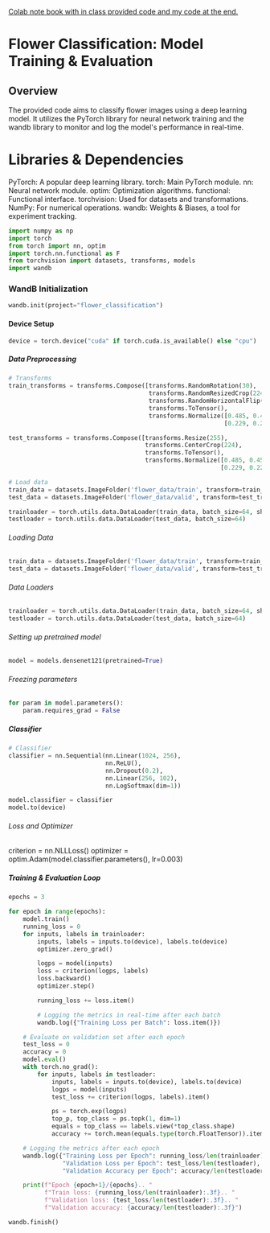 [Colab note book with in class provided code and my code at the end.](https://colab.research.google.com/drive/1gKXzHiPCOHs9aHgIIOVd4Y2mXAA1ztnO?usp=sharing) 

# Flower Classification: Model Training & Evaluation
## Overview
The provided code aims to classify flower images using a deep learning model. It utilizes the PyTorch library for neural network training and the wandb library to monitor and log the model's performance in real-time.

# Libraries & Dependencies
PyTorch: A popular deep learning library.
torch: Main PyTorch module.
nn: Neural network module.
optim: Optimization algorithms.
functional: Functional interface.
torchvision: Used for datasets and transformations.
NumPy: For numerical operations.
wandb: Weights & Biases, a tool for experiment tracking.
```python
import numpy as np
import torch
from torch import nn, optim
import torch.nn.functional as F
from torchvision import datasets, transforms, models
import wandb
```
### WandB Initialization
```python
wandb.init(project="flower_classification")
```
#### Device Setup
```python
device = torch.device("cuda" if torch.cuda.is_available() else "cpu")
```
##### Data Preprocessing
```python
# Transforms
train_transforms = transforms.Compose([transforms.RandomRotation(30),
                                       transforms.RandomResizedCrop(224),
                                       transforms.RandomHorizontalFlip(),
                                       transforms.ToTensor(),
                                       transforms.Normalize([0.485, 0.456, 0.406],
                                                            [0.229, 0.224, 0.225])])

test_transforms = transforms.Compose([transforms.Resize(255),
                                      transforms.CenterCrop(224),
                                      transforms.ToTensor(),
                                      transforms.Normalize([0.485, 0.456, 0.406],
                                                           [0.229, 0.224, 0.225])])

# Load data
train_data = datasets.ImageFolder('flower_data/train', transform=train_transforms)
test_data = datasets.ImageFolder('flower_data/valid', transform=test_transforms)

trainloader = torch.utils.data.DataLoader(train_data, batch_size=64, shuffle=True)
testloader = torch.utils.data.DataLoader(test_data, batch_size=64)
```
###### Loading Data 
```python
train_data = datasets.ImageFolder('flower_data/train', transform=train_transforms)
test_data = datasets.ImageFolder('flower_data/valid', transform=test_transforms)
```
###### Data Loaders
```python
trainloader = torch.utils.data.DataLoader(train_data, batch_size=64, shuffle=True)
testloader = torch.utils.data.DataLoader(test_data, batch_size=64)
```
###### Setting up pretrained model
```python
model = models.densenet121(pretrained=True)
```
###### Freezing parameters
```python
for param in model.parameters():
    param.requires_grad = False
```
##### Classifier
```python
# Classifier
classifier = nn.Sequential(nn.Linear(1024, 256),
                           nn.ReLU(),
                           nn.Dropout(0.2),
                           nn.Linear(256, 102),
                           nn.LogSoftmax(dim=1))

model.classifier = classifier
model.to(device)
```
###### Loss and Optimizer
criterion = nn.NLLLoss()
optimizer = optim.Adam(model.classifier.parameters(), lr=0.003)

##### Training & Evaluation Loop
```python
epochs = 3

for epoch in range(epochs):
    model.train()
    running_loss = 0
    for inputs, labels in trainloader:
        inputs, labels = inputs.to(device), labels.to(device)
        optimizer.zero_grad()

        logps = model(inputs)
        loss = criterion(logps, labels)
        loss.backward()
        optimizer.step()

        running_loss += loss.item()

        # Logging the metrics in real-time after each batch
        wandb.log({"Training Loss per Batch": loss.item()})

    # Evaluate on validation set after each epoch
    test_loss = 0
    accuracy = 0
    model.eval()
    with torch.no_grad():
        for inputs, labels in testloader:
            inputs, labels = inputs.to(device), labels.to(device)
            logps = model(inputs)
            test_loss += criterion(logps, labels).item()

            ps = torch.exp(logps)
            top_p, top_class = ps.topk(1, dim=1)
            equals = top_class == labels.view(*top_class.shape)
            accuracy += torch.mean(equals.type(torch.FloatTensor)).item()

    # Logging the metrics after each epoch
    wandb.log({"Training Loss per Epoch": running_loss/len(trainloader),
               "Validation Loss per Epoch": test_loss/len(testloader),
               "Validation Accuracy per Epoch": accuracy/len(testloader)})

    print(f"Epoch {epoch+1}/{epochs}.. "
          f"Train loss: {running_loss/len(trainloader):.3f}.. "
          f"Validation loss: {test_loss/len(testloader):.3f}.. "
          f"Validation accuracy: {accuracy/len(testloader):.3f}")

wandb.finish()
```
